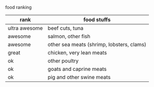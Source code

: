 food ranking

| rank          | food stuffs | 
| ------------- | ----------- | 
| ultra awesome | beef cuts, tuna |
| awesome       | salmon, other fish |
| awesome       | other sea meats (shrimp, lobsters, clams) |
| great         | chicken, very lean meats |
| ok            | other poultry |
| ok            | goats and caprine meats |
| ok            | pig and other swine meats |
